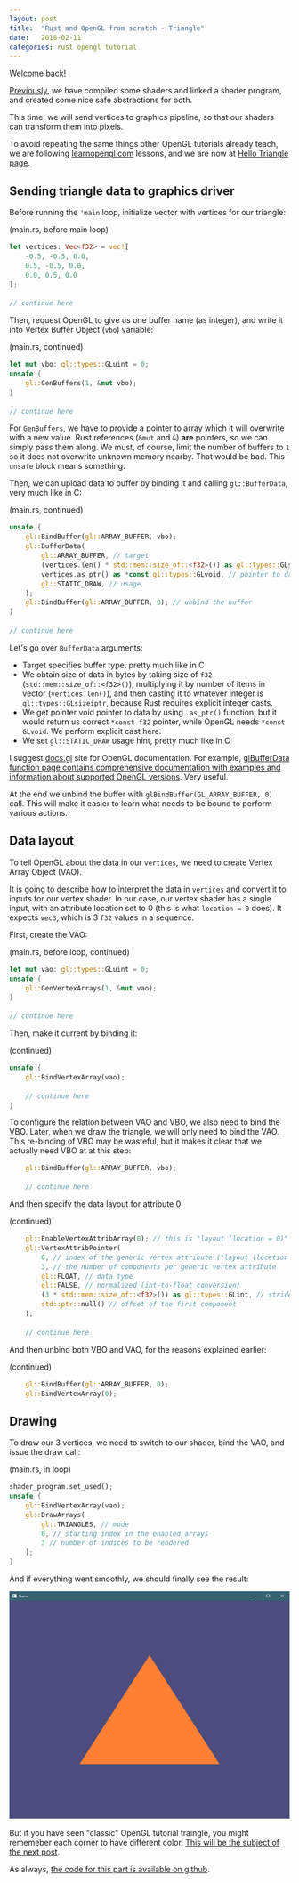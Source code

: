 ```yaml
---
layout: post
title:  "Rust and OpenGL from scratch - Triangle"
date:   2018-02-11
categories: rust opengl tutorial
---
```


Welcome back!

[Previously](/rust/opengl/tutorial/2018/02/10/opengl-in-rust-from-scratch-03-compiling-shaders.html), 
we have compiled some shaders and linked a shader program, and created some nice safe abstractions
for both.

This time, we will send vertices to graphics pipeline, so that our shaders can 
transform them into pixels.

To avoid repeating the same things other OpenGL tutorials already teach, we are following 
[learnopengl.com](https://learnopengl.com) lessons, and we are now at [Hello Triangle page](https://learnopengl.com/Getting-started/Hello-Triangle).

## Sending triangle data to graphics driver

Before running the `'main` loop, initialize vector with vertices for our triangle:

(main.rs, before main loop)

```rust
let vertices: Vec<f32> = vec![
    -0.5, -0.5, 0.0,
    0.5, -0.5, 0.0,
    0.0, 0.5, 0.0
];

// continue here
```

Then, request OpenGL to give us one buffer name (as integer), and write it into
Vertex Buffer Object (`vbo`) variable:

(main.rs, continued)

```rust
let mut vbo: gl::types::GLuint = 0;
unsafe {
    gl::GenBuffers(1, &mut vbo);
}

// continue here
```

For `GenBuffers`, we have to provide a pointer to array which it will overwrite with a
new value. Rust references (`&mut` and `&`) __are__ pointers, so we can simply pass them along.
We must, of course, limit the number of buffers to `1` so it does not overwrite unknown memory nearby.
That would be bad. This `unsafe` block means something.

Then, we can upload data to buffer by binding it and calling `gl::BufferData`, very much like in C:

(main.rs, continued)

```rust
unsafe {
    gl::BindBuffer(gl::ARRAY_BUFFER, vbo);
    gl::BufferData(
        gl::ARRAY_BUFFER, // target
        (vertices.len() * std::mem::size_of::<f32>()) as gl::types::GLsizeiptr, // size of data in bytes
        vertices.as_ptr() as *const gl::types::GLvoid, // pointer to data
        gl::STATIC_DRAW, // usage
    );
    gl::BindBuffer(gl::ARRAY_BUFFER, 0); // unbind the buffer
}

// continue here
```

Let's go over `BufferData` arguments:

- Target specifies buffer type, pretty much like in C
- We obtain size of data in bytes by taking size of `f32` (`std::mem::size_of::<f32>()`), multiplying it
by number of items in vector (`vertices.len()`), and then casting it to whatever integer is 
`gl::types::GLsizeiptr`, because Rust requires explicit integer casts.
- We get pointer void pointer to data by using `.as_ptr()` function, but it would return us
correct `*const f32` pointer, while OpenGL needs `*const GLvoid`. We perform explicit cast here.
- We set `gl::STATIC_DRAW` usage hint, pretty much like in C

I suggest [docs.gl](docs.gl) site for OpenGL documentation. For example, 
[glBufferData function page contains comprehensive documentation with examples and information about supported OpenGL versions](http://docs.gl/gl4/glBufferData). 
Very useful.

At the end we unbind the buffer with `glBindBuffer(GL_ARRAY_BUFFER, 0)` call.
This will make it easier to learn what needs to be bound to perform various actions.

## Data layout

To tell OpenGL about the data in our `vertices`, we need to create Vertex Array Object (VAO).

It is going to describe how to interpret the data in `vertices` and convert it to inputs
for our vertex shader. In our case, our vertex shader has a single input, with an attribute location
set to 0 (this is what `location = 0` does). It expects `vec3`, which is 3 `f32` values in a sequence.

First, create the VAO:

(main.rs, before loop, continued)

```rust
let mut vao: gl::types::GLuint = 0;
unsafe {
    gl::GenVertexArrays(1, &mut vao);
}

// continue here
```

Then, make it current by binding it:

(continued)

```rust
unsafe {
    gl::BindVertexArray(vao);
    
    // continue here
}
```

To configure the relation between VAO and VBO, we also need to bind the VBO. Later, when
we draw the triangle, we will only need to bind the VAO. This re-binding of VBO may be
wasteful, but it makes it clear that we actually need VBO at at this step:

```rust
    gl::BindBuffer(gl::ARRAY_BUFFER, vbo);
    
    // continue here
```

And then specify the data layout for attribute 0:

(continued)

```rust
    gl::EnableVertexAttribArray(0); // this is "layout (location = 0)" in vertex shader
    gl::VertexAttribPointer(
        0, // index of the generic vertex attribute ("layout (location = 0)")
        3, // the number of components per generic vertex attribute
        gl::FLOAT, // data type
        gl::FALSE, // normalized (int-to-float conversion)
        (3 * std::mem::size_of::<f32>()) as gl::types::GLint, // stride (byte offset between consecutive attributes)
        std::ptr::null() // offset of the first component
    );
    
    // continue here
```

And then unbind both VBO and VAO, for the reasons explained earlier:

(continued)

```rust
    gl::BindBuffer(gl::ARRAY_BUFFER, 0);
    gl::BindVertexArray(0);
```

## Drawing

To draw our 3 vertices, we need to switch to our shader, bind the VAO, and issue the draw call:

(main.rs, in loop)

```rust
shader_program.set_used();
unsafe {
    gl::BindVertexArray(vao);
    gl::DrawArrays(
        gl::TRIANGLES, // mode
        0, // starting index in the enabled arrays
        3 // number of indices to be rendered
    );
}
```

And if everything went smoothly, we should finally see the result:

![Triangle](/images/opengl-rust/04/triangle.jpg)

But if you have seen "classic" OpenGL tutorial traingle, you might
rememeber each corner to have different color. [This will be the subject of the
next post](/rust/opengl/tutorial/2018/02/11/opengl-in-rust-from-scratch-05-triangle-colors.html).

As always, [the code for this part is available on github](https://github.com/Nercury/rust-and-opengl-lessons/tree/master/lesson-04).
